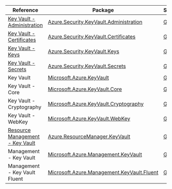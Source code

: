 | Reference | Package | Source |
|---|---|---|
|[Key Vault - Administration](security.keyvault.administration-readme.md)|[Azure.Security.KeyVault.Administration](https://www.nuget.org/packages/Azure.Security.KeyVault.Administration)|[GitHub](https://github.com/Azure/azure-sdk-for-net/blob/main/sdk/keyvault/Azure.Security.KeyVault.Administration)|
|[Key Vault - Certificates](security.keyvault.certificates-readme.md)|[Azure.Security.KeyVault.Certificates](https://www.nuget.org/packages/Azure.Security.KeyVault.Certificates)|[GitHub](https://github.com/Azure/azure-sdk-for-net/blob/main/sdk/keyvault/Azure.Security.KeyVault.Certificates)|
|[Key Vault - Keys](security.keyvault.keys-readme.md)|[Azure.Security.KeyVault.Keys](https://www.nuget.org/packages/Azure.Security.KeyVault.Keys)|[GitHub](https://github.com/Azure/azure-sdk-for-net/blob/main/sdk/keyvault/Azure.Security.KeyVault.Keys)|
|[Key Vault - Secrets](security.keyvault.secrets-readme.md)|[Azure.Security.KeyVault.Secrets](https://www.nuget.org/packages/Azure.Security.KeyVault.Secrets)|[GitHub](https://github.com/Azure/azure-sdk-for-net/blob/main/sdk/keyvault/Azure.Security.KeyVault.Secrets)|
|Key Vault|[Microsoft.Azure.KeyVault](https://www.nuget.org/packages/Microsoft.Azure.KeyVault)|[GitHub](https://github.com/Azure/azure-sdk-for-net)|
|Key Vault - Core|[Microsoft.Azure.KeyVault.Core](https://www.nuget.org/packages/Microsoft.Azure.KeyVault.Core)|[GitHub](https://github.com/Azure/azure-sdk-for-net)|
|Key Vault - Cryptography|[Microsoft.Azure.KeyVault.Cryptography](https://www.nuget.org/packages/Microsoft.Azure.KeyVault.Cryptography)|[GitHub](https://github.com/Azure/azure-sdk-for-net)|
|Key Vault - WebKey|[Microsoft.Azure.KeyVault.WebKey](https://www.nuget.org/packages/Microsoft.Azure.KeyVault.WebKey)|[GitHub](https://github.com/Azure/azure-sdk-for-net)|
|[Resource Management - Key Vault](resourcemanager.keyvault-readme.md)|[Azure.ResourceManager.KeyVault](https://www.nuget.org/packages/Azure.ResourceManager.KeyVault)|[GitHub](https://github.com/Azure/azure-sdk-for-net/blob/main/sdk/keyvault/Azure.ResourceManager.KeyVault)|
|Management - Key Vault|[Microsoft.Azure.Management.KeyVault](https://www.nuget.org/packages/Microsoft.Azure.Management.KeyVault)|[GitHub](https://github.com/Azure/azure-sdk-for-net)|
|Management - Key Vault Fluent|[Microsoft.Azure.Management.KeyVault.Fluent](https://www.nuget.org/packages/Microsoft.Azure.Management.KeyVault.Fluent)|[GitHub](https://github.com/Azure/azure-sdk-for-net)|
